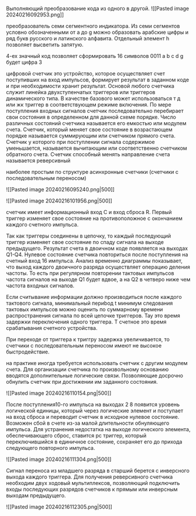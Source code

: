Выполняющий преобразование кода из одного в другой. 
![[Pasted image 20240216092953.png]]

преобразователь семи сегментного индикатора. 
Из семи сегментов условно обозначенными от a до g
можно образовать арабские цифры и ряд букв русского и латинского алфавита. Отдельный элемент h позволяет высветить запятую. 

4-ех значный код позволяет сформировать 16 символов
0011 a b c d g будет цифра 3 


цифровой счетчик это устройство, которое осуществляет счет поступивших на вход импульсов, формирует результат в заданном коде и при необходимости хранит результат.
Основой любого счетчика служит линейка двухступенчатых триггеров или триггеров динамического типа. В качестве базового может использоваться т д или жк триггер в соответствующем режиме включения. По мере поступления входных сигналов счетчик последовательно перебирает свои состояния в определенном для данной схеме порядке.
Число различных состояний счетчика называется его емкостью или модулем счета.
Счетчик, который меняет свое состояние в возрастающем порядке называется суммирующим или счетчиком прямого счета. 
Счетчик у которого при поступлении сигнала содержимое уменьшается, называется вычитающим или соответственно счетчиком обратного счета.
Счетчик способный менять направление счета называется реверсивный

наиболее простым по структуре асинхронные счетчики (счетчики с последовательным переносом)

![[Pasted image 20240216095240.png|500]]

![[Pasted image 20240216101956.png|500]]

счетчик имеет информационный вход C и вход сброса R.
Первый триггер изменяет свое состояние на противоположное с окончанием каждого счетного импульса. 

Так как триггеры соединены в цепочку, то каждый последующий триггер изменяет свое состояние по спаду сигнала на выходе предыдущего. Результат счета в двоичном коде появляется на выходах Q1-Q4. Нулевое состояние счетчика повториться после поступления на счетный вход 16 импульса. Анализ временно диаграммы показывает, что выход каждого двоичного разряда осуществляет операцию деления частоты. То есть при регулярном повторении тактовых импульсов частота сигналов на выходе Q1 будет вдвое, а на Q2 в четверо ниже чем частота входных сигналов. 

Если считывание информации должно производиться после каждого тактового сигнала, минимальный периbод t минимум следования тактовых импульсов можно оценить по суммарному времени распространения сигнала по всей цепочке триггеров. 
Тау это время задержки переключения одного триггера.
Т счетное это время срабатывания счетного устройства.

При переходе от триггера к триггру задержка увеличивается, то счетчики с последовательным переносом имеют не высокое быстродействие. 

на практике иногда требуется использовать счетчик с другим модулем счета. Для организации счетчика по произвольному основанию вводятся дополнительные логические связи. Позволяющие досрочно обнулить счетчик при достижении им заданного состояния. 


![[Pasted image 20240216110154.png|500]]

После поступления10-го импульса на выходах 2 8 появится уровень логической единицы, который через логические элемент и поступает на вход сброса и переводит счетчик в исходное нулевое состояние. Возможен сбой в счете из-за малой длительности обнуляющего импульса. Для устранения недостатка на выходе логического элемента, обеспечивающего сброс, ставится рс триггер, который переключившийся в единичное состояние, сохраняет его до прихода следующего повторного импульса. 

![[Pasted image 20240216111304.png|500]]

Сигнал переноса из младшего разряда в старший берется с инверсного выхода каждого триггера.
Для получения реверсивного счетчика необходим двух ходовый мультиплексов, позволяющий подключить входы последующих разрядов счетчиков к прямым или инверсным выходам предыдущего. 

![[Pasted image 20240216112305.png|500]]